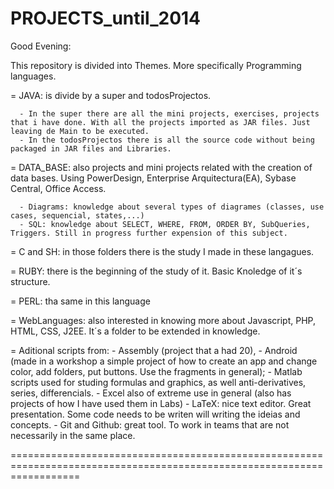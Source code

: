 PROJECTS_until_2014
========================================================================================================================
Good Evening:

This repository is divided into Themes. More specifically Programming languages.

  = JAVA: is divide by a super and todosProjectos.     
      
      - In the super there are all the mini projects, exercises, projects that i have done. With all the projects imported as JAR files. Just leaving de Main to be executed. 
      - In the todosProjectos there is all the source code without being packaged in JAR files and Libraries.
  
  = DATA_BASE: also projects and mini projects related with the creation of data bases. Using PowerDesign, Enterprise Arquitectura(EA), Sybase Central, Office Access. 
  
      - Diagrams: knowledge about several types of diagrames (classes, use cases, sequencial, states,...)
      - SQL: knowledge about SELECT, WHERE, FROM, ORDER BY, SubQueries, Triggers. Still in progress further expension of this subject.
      
  = C and SH: in those folders there is the study I made in these langagues. 
  
  = RUBY: there is the beginning of the study of it. Basic Knoledge of it´s structure.
  
  = PERL: tha same in this language
  
  = WebLanguages: also interested in knowing more about Javascript, PHP, HTML, CSS, J2EE. It´s a folder to be extended in               knowledge.
  
  = Aditional scripts from: 
      - Assembly (project that a had 20), 
      - Android (made in a workshop a simple project of how to create an app and change color, add folders, put buttons. Use         the fragments in general);
      - Matlab scripts used for studing formulas and graphics, as well anti-derivatives, series, differencials.
      - Excel also of extreme use in general (also has projects of how I have used them in Labs)
      - LaTeX: nice text editor. Great presentation. Some code needs to be writen will writing the ideias and concepts.
      - Git and Github: great tool. To work in teams that are not necessarily in the same place.
  
========================================================================================================================


